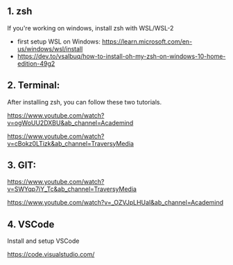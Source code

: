## 1. zsh
If you're working on windows, install zsh with WSL/WSL-2 
- first setup WSL on Windows: https://learn.microsoft.com/en-us/windows/wsl/install
- https://dev.to/vsalbuq/how-to-install-oh-my-zsh-on-windows-10-home-edition-49g2


## 2. Terminal:

After installing zsh, you can follow these two tutorials.

https://www.youtube.com/watch?v=ogWoUU2DXBU&ab_channel=Academind

https://www.youtube.com/watch?v=cBokz0LTizk&ab_channel=TraversyMedia


## 3. GIT:

https://www.youtube.com/watch?v=SWYqp7iY_Tc&ab_channel=TraversyMedia

https://www.youtube.com/watch?v=_OZVJpLHUaI&ab_channel=Academind


## 4. VSCode

Install and setup VSCode

https://code.visualstudio.com/
